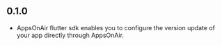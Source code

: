 ## 0.1.0

- AppsOnAir flutter sdk enables you to configure the version update of your app directly through AppsOnAir.
